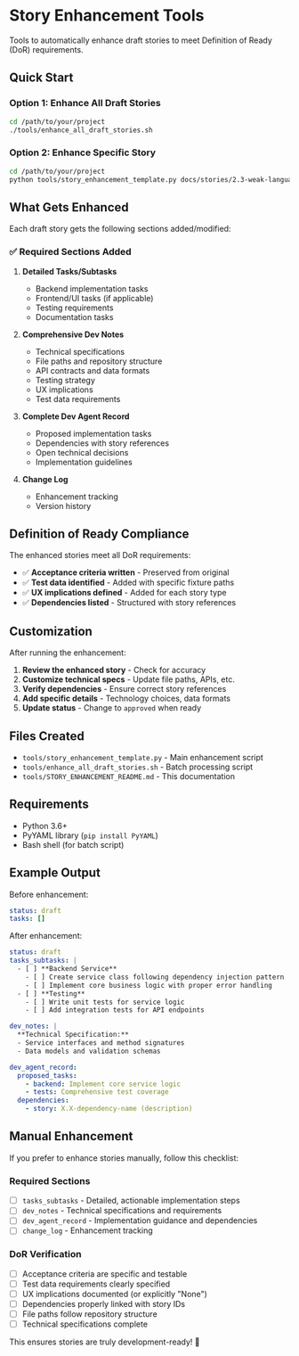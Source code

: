 # Story Enhancement Tools

Tools to automatically enhance draft stories to meet Definition of Ready (DoR) requirements.

## Quick Start

### Option 1: Enhance All Draft Stories
```bash
cd /path/to/your/project
./tools/enhance_all_draft_stories.sh
```

### Option 2: Enhance Specific Story
```bash
cd /path/to/your/project
python tools/story_enhancement_template.py docs/stories/2.3-weak-language-lexicon.md
```

## What Gets Enhanced

Each draft story gets the following sections added/modified:

### ✅ Required Sections Added

1. **Detailed Tasks/Subtasks**
   - Backend implementation tasks
   - Frontend/UI tasks (if applicable)
   - Testing requirements
   - Documentation tasks

2. **Comprehensive Dev Notes**
   - Technical specifications
   - File paths and repository structure
   - API contracts and data formats
   - Testing strategy
   - UX implications
   - Test data requirements

3. **Complete Dev Agent Record**
   - Proposed implementation tasks
   - Dependencies with story references
   - Open technical decisions
   - Implementation guidelines

4. **Change Log**
   - Enhancement tracking
   - Version history

## Definition of Ready Compliance

The enhanced stories meet all DoR requirements:

- ✅ **Acceptance criteria written** - Preserved from original
- ✅ **Test data identified** - Added with specific fixture paths
- ✅ **UX implications defined** - Added for each story type
- ✅ **Dependencies listed** - Structured with story references

## Customization

After running the enhancement:

1. **Review the enhanced story** - Check for accuracy
2. **Customize technical specs** - Update file paths, APIs, etc.
3. **Verify dependencies** - Ensure correct story references
4. **Add specific details** - Technology choices, data formats
5. **Update status** - Change to `approved` when ready

## Files Created

- `tools/story_enhancement_template.py` - Main enhancement script
- `tools/enhance_all_draft_stories.sh` - Batch processing script
- `tools/STORY_ENHANCEMENT_README.md` - This documentation

## Requirements

- Python 3.6+
- PyYAML library (`pip install PyYAML`)
- Bash shell (for batch script)

## Example Output

Before enhancement:
```yaml
status: draft
tasks: []
```

After enhancement:
```yaml
status: draft
tasks_subtasks: |
  - [ ] **Backend Service**
    - [ ] Create service class following dependency injection pattern
    - [ ] Implement core business logic with proper error handling
  - [ ] **Testing**
    - [ ] Write unit tests for service logic
    - [ ] Add integration tests for API endpoints

dev_notes: |
  **Technical Specification:**
  - Service interfaces and method signatures
  - Data models and validation schemas

dev_agent_record:
  proposed_tasks:
    - backend: Implement core service logic
    - tests: Comprehensive test coverage
  dependencies:
    - story: X.X-dependency-name (description)
```

## Manual Enhancement

If you prefer to enhance stories manually, follow this checklist:

### Required Sections
- [ ] `tasks_subtasks` - Detailed, actionable implementation steps
- [ ] `dev_notes` - Technical specifications and requirements
- [ ] `dev_agent_record` - Implementation guidance and dependencies
- [ ] `change_log` - Enhancement tracking

### DoR Verification
- [ ] Acceptance criteria are specific and testable
- [ ] Test data requirements clearly specified
- [ ] UX implications documented (or explicitly "None")
- [ ] Dependencies properly linked with story IDs
- [ ] File paths follow repository structure
- [ ] Technical specifications complete

This ensures stories are truly development-ready! 🎯
